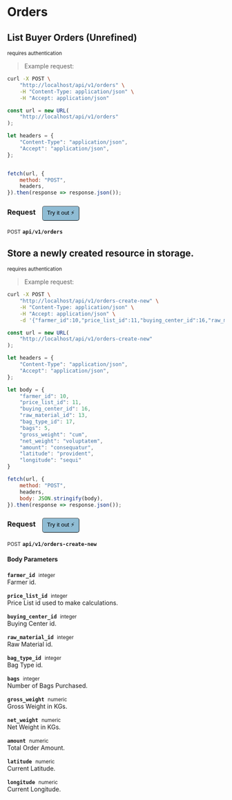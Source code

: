 # Orders


## List Buyer Orders (Unrefined)

<small class="badge badge-darkred">requires authentication</small>



> Example request:

```bash
curl -X POST \
    "http://localhost/api/v1/orders" \
    -H "Content-Type: application/json" \
    -H "Accept: application/json"
```

```javascript
const url = new URL(
    "http://localhost/api/v1/orders"
);

let headers = {
    "Content-Type": "application/json",
    "Accept": "application/json",
};


fetch(url, {
    method: "POST",
    headers,
}).then(response => response.json());
```


<div id="execution-results-POSTapi-v1-orders" hidden>
    <blockquote>Received response<span id="execution-response-status-POSTapi-v1-orders"></span>:</blockquote>
    <pre class="json"><code id="execution-response-content-POSTapi-v1-orders"></code></pre>
</div>
<div id="execution-error-POSTapi-v1-orders" hidden>
    <blockquote>Request failed with error:</blockquote>
    <pre><code id="execution-error-message-POSTapi-v1-orders"></code></pre>
</div>
<form id="form-POSTapi-v1-orders" data-method="POST" data-path="api/v1/orders" data-authed="1" data-hasfiles="0" data-headers='{"Content-Type":"application\/json","Accept":"application\/json"}' onsubmit="event.preventDefault(); executeTryOut('POSTapi-v1-orders', this);">
<h3>
    Request&nbsp;&nbsp;&nbsp;
        <button type="button" style="background-color: #8fbcd4; padding: 5px 10px; border-radius: 5px; border-width: thin;" id="btn-tryout-POSTapi-v1-orders" onclick="tryItOut('POSTapi-v1-orders');">Try it out ⚡</button>
    <button type="button" style="background-color: #c97a7e; padding: 5px 10px; border-radius: 5px; border-width: thin;" id="btn-canceltryout-POSTapi-v1-orders" onclick="cancelTryOut('POSTapi-v1-orders');" hidden>Cancel</button>&nbsp;&nbsp;
    <button type="submit" style="background-color: #6ac174; padding: 5px 10px; border-radius: 5px; border-width: thin;" id="btn-executetryout-POSTapi-v1-orders" hidden>Send Request 💥</button>
    </h3>
<p>
<small class="badge badge-black">POST</small>
 <b><code>api/v1/orders</code></b>
</p>
<p>
<label id="auth-POSTapi-v1-orders" hidden>Authorization header: <b><code>Bearer </code></b><input type="text" name="Authorization" data-prefix="Bearer " data-endpoint="POSTapi-v1-orders" data-component="header"></label>
</p>
</form>


## Store a newly created resource in storage.

<small class="badge badge-darkred">requires authentication</small>



> Example request:

```bash
curl -X POST \
    "http://localhost/api/v1/orders-create-new" \
    -H "Content-Type: application/json" \
    -H "Accept: application/json" \
    -d '{"farmer_id":10,"price_list_id":11,"buying_center_id":16,"raw_material_id":13,"bag_type_id":17,"bags":5,"gross_weight":"cum","net_weight":"voluptatem","amount":"consequatur","latitude":"provident","longitude":"sequi"}'

```

```javascript
const url = new URL(
    "http://localhost/api/v1/orders-create-new"
);

let headers = {
    "Content-Type": "application/json",
    "Accept": "application/json",
};

let body = {
    "farmer_id": 10,
    "price_list_id": 11,
    "buying_center_id": 16,
    "raw_material_id": 13,
    "bag_type_id": 17,
    "bags": 5,
    "gross_weight": "cum",
    "net_weight": "voluptatem",
    "amount": "consequatur",
    "latitude": "provident",
    "longitude": "sequi"
}

fetch(url, {
    method: "POST",
    headers,
    body: JSON.stringify(body),
}).then(response => response.json());
```


<div id="execution-results-POSTapi-v1-orders-create-new" hidden>
    <blockquote>Received response<span id="execution-response-status-POSTapi-v1-orders-create-new"></span>:</blockquote>
    <pre class="json"><code id="execution-response-content-POSTapi-v1-orders-create-new"></code></pre>
</div>
<div id="execution-error-POSTapi-v1-orders-create-new" hidden>
    <blockquote>Request failed with error:</blockquote>
    <pre><code id="execution-error-message-POSTapi-v1-orders-create-new"></code></pre>
</div>
<form id="form-POSTapi-v1-orders-create-new" data-method="POST" data-path="api/v1/orders-create-new" data-authed="1" data-hasfiles="0" data-headers='{"Content-Type":"application\/json","Accept":"application\/json"}' onsubmit="event.preventDefault(); executeTryOut('POSTapi-v1-orders-create-new', this);">
<h3>
    Request&nbsp;&nbsp;&nbsp;
        <button type="button" style="background-color: #8fbcd4; padding: 5px 10px; border-radius: 5px; border-width: thin;" id="btn-tryout-POSTapi-v1-orders-create-new" onclick="tryItOut('POSTapi-v1-orders-create-new');">Try it out ⚡</button>
    <button type="button" style="background-color: #c97a7e; padding: 5px 10px; border-radius: 5px; border-width: thin;" id="btn-canceltryout-POSTapi-v1-orders-create-new" onclick="cancelTryOut('POSTapi-v1-orders-create-new');" hidden>Cancel</button>&nbsp;&nbsp;
    <button type="submit" style="background-color: #6ac174; padding: 5px 10px; border-radius: 5px; border-width: thin;" id="btn-executetryout-POSTapi-v1-orders-create-new" hidden>Send Request 💥</button>
    </h3>
<p>
<small class="badge badge-black">POST</small>
 <b><code>api/v1/orders-create-new</code></b>
</p>
<p>
<label id="auth-POSTapi-v1-orders-create-new" hidden>Authorization header: <b><code>Bearer </code></b><input type="text" name="Authorization" data-prefix="Bearer " data-endpoint="POSTapi-v1-orders-create-new" data-component="header"></label>
</p>
<h4 class="fancy-heading-panel"><b>Body Parameters</b></h4>
<p>
<b><code>farmer_id</code></b>&nbsp;&nbsp;<small>integer</small>  &nbsp;
<input type="number" name="farmer_id" data-endpoint="POSTapi-v1-orders-create-new" data-component="body" required  hidden>
<br>
Farmer id.
</p>
<p>
<b><code>price_list_id</code></b>&nbsp;&nbsp;<small>integer</small>  &nbsp;
<input type="number" name="price_list_id" data-endpoint="POSTapi-v1-orders-create-new" data-component="body" required  hidden>
<br>
Price List id used to make calculations.
</p>
<p>
<b><code>buying_center_id</code></b>&nbsp;&nbsp;<small>integer</small>  &nbsp;
<input type="number" name="buying_center_id" data-endpoint="POSTapi-v1-orders-create-new" data-component="body" required  hidden>
<br>
Buying Center id.
</p>
<p>
<b><code>raw_material_id</code></b>&nbsp;&nbsp;<small>integer</small>  &nbsp;
<input type="number" name="raw_material_id" data-endpoint="POSTapi-v1-orders-create-new" data-component="body" required  hidden>
<br>
Raw Material id.
</p>
<p>
<b><code>bag_type_id</code></b>&nbsp;&nbsp;<small>integer</small>  &nbsp;
<input type="number" name="bag_type_id" data-endpoint="POSTapi-v1-orders-create-new" data-component="body" required  hidden>
<br>
Bag Type id.
</p>
<p>
<b><code>bags</code></b>&nbsp;&nbsp;<small>integer</small>  &nbsp;
<input type="number" name="bags" data-endpoint="POSTapi-v1-orders-create-new" data-component="body" required  hidden>
<br>
Number of Bags Purchased.
</p>
<p>
<b><code>gross_weight</code></b>&nbsp;&nbsp;<small>numeric</small>  &nbsp;
<input type="text" name="gross_weight" data-endpoint="POSTapi-v1-orders-create-new" data-component="body" required  hidden>
<br>
Gross Weight in KGs.
</p>
<p>
<b><code>net_weight</code></b>&nbsp;&nbsp;<small>numeric</small>  &nbsp;
<input type="text" name="net_weight" data-endpoint="POSTapi-v1-orders-create-new" data-component="body" required  hidden>
<br>
Net Weight in KGs.
</p>
<p>
<b><code>amount</code></b>&nbsp;&nbsp;<small>numeric</small>  &nbsp;
<input type="text" name="amount" data-endpoint="POSTapi-v1-orders-create-new" data-component="body" required  hidden>
<br>
Total Order Amount.
</p>
<p>
<b><code>latitude</code></b>&nbsp;&nbsp;<small>numeric</small>  &nbsp;
<input type="text" name="latitude" data-endpoint="POSTapi-v1-orders-create-new" data-component="body" required  hidden>
<br>
Current Latitude.
</p>
<p>
<b><code>longitude</code></b>&nbsp;&nbsp;<small>numeric</small>  &nbsp;
<input type="text" name="longitude" data-endpoint="POSTapi-v1-orders-create-new" data-component="body" required  hidden>
<br>
Current Longitude.
</p>

</form>



